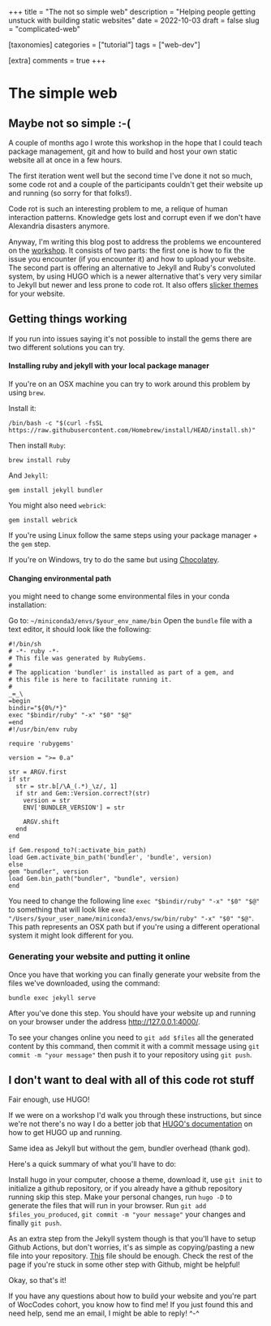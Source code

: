 +++
title = "The not so simple web"
description = "Helping people getting unstuck with building static websites"
date = 2022-10-03
draft = false
slug = "complicated-web"

[taxonomies]
categories = ["tutorial"]
tags = ["web-dev"]

[extra]
comments = true
+++

# The simple web

## Maybe not so simple :-(

A couple of months ago I wrote this workshop in the hope that I could teach package management, git and how to build and host your own static website all at once in a few hours.

The first iteration went well but the second time I've done it not so much, some code rot and a couple of the participants couldn't get their website up and running (so sorry for that folks!).

Code rot is such an interesting problem to me, a relique of human interaction patterns. Knowledge gets lost and corrupt even if we don't have Alexandria disasters anymore.

Anyway, I'm writing this blog post to address the problems we encountered on the [workshop](https://docs.google.com/presentation/d/1hoSefqb4wJy16nCynKQs0cI3iRgjH4-TQ9XItSbcEMU/edit#slide=id.gfe4d1003eb_1_7). It consists of two parts: the first one is how to fix the issue you encounter (if you encounter it) and how to upload your website.
The second part is offering an alternative to Jekyll and Ruby's convoluted system, by using HUGO which is a newer alternative that's very very similar to Jekyll but newer and less prone to code rot. It also offers [slicker themes](https://themes.gohugo.io/) for your website.

## Getting things working

If you run into issues saying it's not possible to install the gems there are two different solutions you can try.

#### Installing ruby and jekyll with your local package manager

If you're on an OSX machine you can try to work around this problem by using `brew`.

Install it:

```
/bin/bash -c "$(curl -fsSL https://raw.githubusercontent.com/Homebrew/install/HEAD/install.sh)"
```

Then install `Ruby`:

`brew install ruby`

And `Jekyll`:

`gem install jekyll bundler`

You might also need `webrick`:

`gem install webrick`

If you're using Linux follow the same steps using your package manager + the `gem` step.

If you're on Windows, try to do the same but using [Chocolatey](https://chocolatey.org/).

#### Changing environmental path

 you might need to change some environmental files in your conda installation:

Go to: `~/miniconda3/envs/$your_env_name/bin`
Open the `bundle` file with a text editor, it should look like the following:

```
#!/bin/sh
# -*- ruby -*-
# This file was generated by RubyGems.
#
# The application 'bundler' is installed as part of a gem, and
# this file is here to facilitate running it.
#
_=_\
=begin
bindir="${0%/*}"
exec "$bindir/ruby" "-x" "$0" "$@"
=end
#!/usr/bin/env ruby

require 'rubygems'

version = ">= 0.a"

str = ARGV.first
if str
  str = str.b[/\A_(.*)_\z/, 1]
  if str and Gem::Version.correct?(str)
    version = str
    ENV['BUNDLER_VERSION'] = str

    ARGV.shift
  end
end

if Gem.respond_to?(:activate_bin_path)
load Gem.activate_bin_path('bundler', 'bundle', version)
else
gem "bundler", version
load Gem.bin_path("bundler", "bundle", version)
end
```

You need to change the following line `exec "$bindir/ruby" "-x" "$0" "$@"` to something that will look like `exec "/Users/$your_user_name/miniconda3/envs/sw/bin/ruby" "-x" "$0" "$@"`. This path represents an OSX path but if you're using a different operational system it might look different for you.


### Generating your website and putting it online


Once you have that working you can finally generate your website from the files we've downloaded, using the command:

```
bundle exec jekyll serve
```

After you've done this step. You should have your website up and running on your browser under the address http://127.0.0.1:4000/.

To see your changes online you need to `git add $files` all the generated content by this command, then commit it with a commit message using `git commit -m "your message"` then push it to your repository using `git push`.

## I don't want to deal with all of this code rot stuff

Fair enough, use HUGO!

If we were on a workshop I'd walk you through these instructions, but since we're not there's no way I do a better job that [HUGO's documentation](https://gohugo.io/getting-started/quick-start/) on how to get HUGO up and running.

Same idea as Jekyll but without the gem, bundler overhead (thank god).

Here's a quick summary of what you'll have to do:

Install hugo in your computer, choose a theme, download it, use `git init` to initialize a github repository, or if you already have a github repository running skip this step. Make your personal changes, run `hugo -D` to generate the files that will run in your browser. Run `git add $files_you_produced`, `git commit -m "your message"` your changes and finally `git push`.

As an extra step from the Jekyll system though is that you'll have to setup Github Actions, but don't worries, it's as simple as copying/pasting a new file into your repository. [This](https://gohugo.io/hosting-and-deployment/hosting-on-github/#build-hugo-with-github-action) file should be enough. Check the rest of the page if you're stuck in some other step with Github, might be helpful!

Okay, so that's it!

If you have any questions about how to build your website and you're part of WocCodes cohort, you know how to find me!
If you just found this and need help, send me an email, I might be able to reply! ^-^
